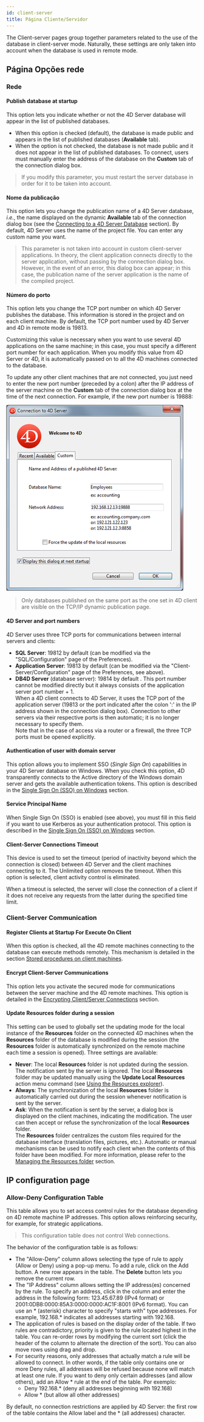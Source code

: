 ```yaml
---
id: client-server
title: Página Cliente/Servidor
---
```


The Client-server pages group together parameters related to the use of the database in client-server mode. Naturally, these settings are only taken into account when the database is used in remote mode.

## Página Opções rede

### Rede

#### Publish database at startup

This option lets you indicate whether or not the 4D Server database will appear in the list of published databases.

-   When this option is checked (default), the database is made public and appears in the list of published databases (**Available** tab).
-   When the option is not checked, the database is not made public and it does not appear in the list of published databases. To connect, users must manually enter the address of the database on the **Custom** tab of the connection dialog box.

> If you modify this parameter, you must restart the server database in order for it to be taken into account.

#### Nome da publicação

This option lets you change the publication name of a 4D Server database, *i.e.*, the name displayed on the dynamic **Available** tab of the connection dialog box (see the [Connecting to a 4D Server Database](https://doc.4d.com/4Dv19/4D/19/Connecting-to-a-4D-Server-Database.300-5422486.en.html) section). By default, 4D Server uses the name of the project file. You can enter any custom name you want.

> This parameter is not taken into account in custom client-server applications. In theory, the client application connects directly to the server application, without passing by the connection dialog box. However, in the event of an error, this dialog box can appear; in this case, the publication name of the server application is the name of the compiled project.

#### Número do porto

This option lets you change the TCP port number on which 4D Server publishes the database. This information is stored in the project and on each client machine. By default, the TCP port number used by 4D Server and 4D in remote mode is 19813.

Customizing this value is necessary when you want to use several 4D applications on the same machine; in this case, you must specify a different port number for each application. When you modify this value from 4D Server or 4D, it is automatically passed on to all the 4D machines connected to the database.

To update any other client machines that are not connected, you just need to enter the new port number (preceded by a colon) after the IP address of the server machine on the **Custom** tab of the connection dialog box at the time of the next connection. For example, if the new port number is 19888:

![](../assets/en/settings/client-server-network.png)

> Only databases published on the same port as the one set in 4D client are visible on the TCP/IP dynamic publication page.

#### 4D Server and port numbers

4D Server uses three TCP ports for communications between internal servers and clients:

-   **SQL Server**: 19812 by default (can be modified via the "SQL/Configuration" page of the Preferences).
-   **Application Server**: 19813 by default (can be modified via the "Client-Server/Configuration" page of the Preferences, see above).
-   **DB4D Server** (database server): 19814 by default . This port number cannot be modified directly but it always consists of the application server port number + 1.\
  When a 4D client connects to 4D Server, it uses the TCP port of the application server (19813 or the port indicated after the colon ':' in the IP address shown in the connection dialog box). Connection to other servers via their respective ports is then automatic; it is no longer necessary to specify them.\
  Note that in the case of access via a router or a firewall, the three TCP ports must be opened explicitly.

#### Authentication of user with domain server

This option allows you to implement SSO (*Single Sign On*) capabilities in your 4D Server database on Windows. When you check this option, 4D transparently connects to the Active directory of the Windows domain server and gets the available authentication tokens. This option is described in the [Single Sign On (SSO) on Windows](https://doc.4d.com/4Dv19/4D/19/Single-Sign-On-SSO-on-Windows.300-5422467.en.html) section.

#### Service Principal Name

When Single Sign On (SSO) is enabled (see above), you must fill in this field if you want to use Kerberos as your authentication protocol. This option is described in the [Single Sign On (SSO) on Windows](https://doc.4d.com/4Dv19/4D/19/Single-Sign-On-SSO-on-Windows.300-5422467.en.html) section.

#### Client-Server Connections Timeout

This device is used to set the timeout (period of inactivity beyond which the connection is closed) between 4D Server and the client machines connecting to it. The Unlimited option removes the timeout. When this option is selected, client activity control is eliminated.

When a timeout is selected, the server will close the connection of a client if it does not receive any requests from the latter during the specified time limit.

### Client-Server Communication

#### Register Clients at Startup For Execute On Client

When this option is checked, all the 4D remote machines connecting to the database can execute methods remotely. This mechanism is detailed in the section [Stored procedures on client machines](https://doc.4d.com/4Dv19/4D/19/Stored-procedures-on-client-machines.300-5422461.en.html).

#### Encrypt Client-Server Communications

This option lets you activate the secured mode for communications between the server machine and the 4D remote machines. This option is detailed in the [Encrypting Client/Server Connections](https://doc.4d.com/4Dv19/4D/19/Encrypting-ClientServer-Connections.300-5422465.en.html) section.

#### Update Resources folder during a session

This setting can be used to globally set the updating mode for the local instance of the **Resources** folder on the connected 4D machines when the **Resources** folder of the database is modified during the session (the **Resources** folder is automatically synchronized on the remote machine each time a session is opened). Three settings are available:

-   **Never**: The local **Resources** folder is not updated during the session. The notification sent by the server is ignored. The local **Resources** folder may be updated manually using the **Update Local Resources** action menu command (see [Using the Resources explorer](https://doc.4d.com/4Dv19/4D/19/Using-the-Resources-explorer.300-5416788.en.html)).
-   **Always**: The synchronization of the local **Resources** folder is automatically carried out during the session whenever notification is sent by the server.
-   **Ask**: When the notification is sent by the server, a dialog box is displayed on the client machines, indicating the modification. The user can then accept or refuse the synchronization of the local **Resources** folder.\
  The **Resources** folder centralizes the custom files required for the database interface (translation files, pictures, etc.). Automatic or manual mechanisms can be used to notify each client when the contents of this folder have been modified. For more information, please refer to the [Managing the Resources folder](https://doc.4d.com/4Dv19/4D/19/Managing-the-Resources-folder.300-5422466.en.html) section.


## IP configuration page

### Allow-Deny Configuration Table

This table allows you to set access control rules for the database depending on 4D remote machine IP addresses. This option allows reinforcing security, for example, for strategic applications.

> This configuration table does not control Web connections.

The behavior of the configuration table is as follows:

- The "Allow-Deny" column allows selecting the type of rule to apply (Allow or Deny) using a pop-up menu. To add a rule, click on the Add button. A new row appears in the table. The **Delete** button lets you remove the current row.
- The "IP Address" column allows setting the IP address(es) concerned by the rule. To specify an address, click in the column and enter the address in the following form: 123.45.67.89 (IPv4 format) or 2001:0DB8:0000:85A3:0000:0000:AC1F:8001 (IPv6 format). You can use an * (asterisk) character to specify "starts with" type addresses. For example, 192.168.* indicates all addresses starting with 192.168.
- The application of rules is based on the display order of the table. If two rules are contradictory, priority is given to the rule located highest in the table. You can re-order rows by modifying the current sort (click the header of the column to alternate the direction of the sort). You can also move rows using drag and drop.
- For security reasons, only addresses that actually match a rule will be allowed to connect. In other words, if the table only contains one or more Deny rules, all addresses will be refused because none will match at least one rule. If you want to deny only certain addresses (and allow others), add an Allow * rule at the end of the table. Por exemplo:
    - Deny 192.168.* (deny all addresses beginning with 192.168)
    - Allow * (but allow all other addresses)

By default, no connection restrictions are applied by 4D Server: the first row of the table contains the Allow label and the * (all addresses) character.